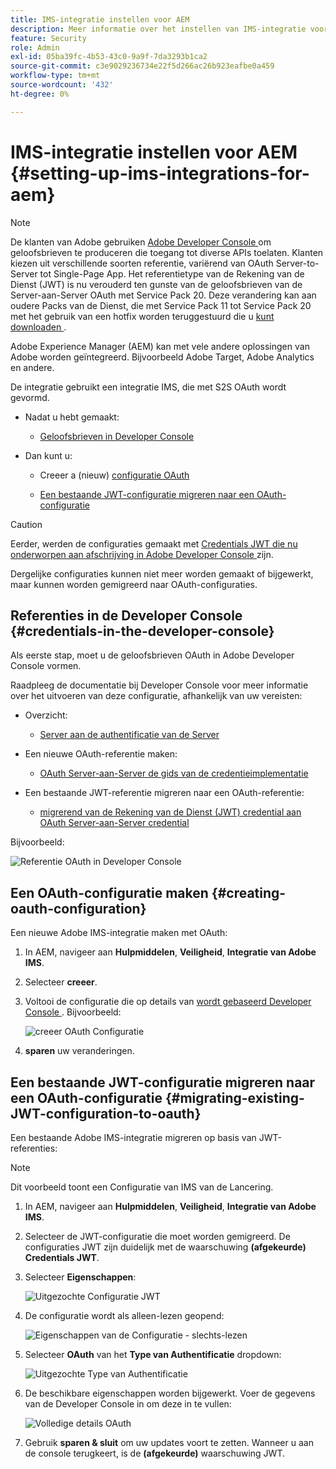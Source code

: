 ```yaml
---
title: IMS-integratie instellen voor AEM
description: Meer informatie over het instellen van IMS-integratie voor AEM
feature: Security
role: Admin
exl-id: 05ba39fc-4b53-43c0-9a9f-7da3293b1ca2
source-git-commit: c3e9029236734e22f5d266ac26b923eafbe0a459
workflow-type: tm+mt
source-wordcount: '432'
ht-degree: 0%

---
```


# IMS-integratie instellen voor AEM {#setting-up-ims-integrations-for-aem}


>[!NOTE]
>
>De klanten van Adobe gebruiken [ Adobe Developer Console ](https://developer.adobe.com/console) om geloofsbrieven te produceren die toegang tot diverse APIs toelaten. Klanten kiezen uit verschillende soorten referentie, variërend van OAuth Server-to-Server tot Single-Page App. Het referentietype van de Rekening van de Dienst (JWT) is nu verouderd ten gunste van de geloofsbrieven van de Server-aan-Server OAuth met Service Pack 20. Deze verandering kan aan oudere Packs van de Dienst, die met Service Pack 11 tot Service Pack 20 met het gebruik van een hotfix worden teruggestuurd die u [ kunt downloaden ](https://experience.adobe.com/#/downloads/content/software-distribution/en/aem.html?package=/content/software-distribution/en/details.html/content/dam/aem/public/adobe/packages/cq650/hotfix/ims-jwt-compatibility-package-6.5-1.0.zip).

Adobe Experience Manager (AEM) kan met vele andere oplossingen van Adobe worden geïntegreerd. Bijvoorbeeld Adobe Target, Adobe Analytics en andere.

De integratie gebruikt een integratie IMS, die met S2S OAuth wordt gevormd.

* Nadat u hebt gemaakt:

   * [ Geloofsbrieven in Developer Console ](#credentials-in-the-developer-console)

* Dan kunt u:

   * Creeer a (nieuw) [ configuratie OAuth ](#creating-oauth-configuration)

   * [Een bestaande JWT-configuratie migreren naar een OAuth-configuratie](#migrating-existing-JWT-configuration-to-oauth)

>[!CAUTION]
>
>Eerder, werden de configuraties gemaakt met [ Credentials JWT die nu onderworpen aan afschrijving in Adobe Developer Console ](/help/sites-administering/jwt-credentials-deprecation-in-adobe-developer-console.md) zijn.
>
>Dergelijke configuraties kunnen niet meer worden gemaakt of bijgewerkt, maar kunnen worden gemigreerd naar OAuth-configuraties.

## Referenties in de Developer Console {#credentials-in-the-developer-console}

Als eerste stap, moet u de geloofsbrieven OAuth in Adobe Developer Console vormen.

Raadpleeg de documentatie bij Developer Console voor meer informatie over het uitvoeren van deze configuratie, afhankelijk van uw vereisten:

* Overzicht:

   * [ Server aan de authentificatie van de Server ](https://developer.adobe.com/developer-console/docs/guides/authentication/ServerToServerAuthentication/)

* Een nieuwe OAuth-referentie maken:

   * [ OAuth Server-aan-Server de gids van de credentieimplementatie ](https://developer.adobe.com/developer-console/docs/guides/authentication/ServerToServerAuthentication/implementation/)

* Een bestaande JWT-referentie migreren naar een OAuth-referentie:

   * [ migrerend van de Rekening van de Dienst (JWT) credential aan OAuth Server-aan-Server credential ](https://developer.adobe.com/developer-console/docs/guides/authentication/ServerToServerAuthentication/migration/)

Bijvoorbeeld:

![ Referentie OAuth in Developer Console ](assets/ims-configuration-developer-console.png)

## Een OAuth-configuratie maken {#creating-oauth-configuration}

Een nieuwe Adobe IMS-integratie maken met OAuth:

1. In AEM, navigeer aan **Hulpmiddelen**, **Veiligheid**, **Integratie van Adobe IMS**.

1. Selecteer **creeer**.

1. Voltooi de configuratie die op details van [ wordt gebaseerd Developer Console ](https://developer.adobe.com/developer-console/docs/guides/authentication/ServerToServerAuthentication/implementation/). Bijvoorbeeld:

   ![ creeer OAuth Configuratie ](assets/ims-create-oauth-configuration.png)

1. **sparen** uw veranderingen.

## Een bestaande JWT-configuratie migreren naar een OAuth-configuratie {#migrating-existing-JWT-configuration-to-oauth}

Een bestaande Adobe IMS-integratie migreren op basis van JWT-referenties:

>[!NOTE]
>
>Dit voorbeeld toont een Configuratie van IMS van de Lancering.

1. In AEM, navigeer aan **Hulpmiddelen**, **Veiligheid**, **Integratie van Adobe IMS**.

1. Selecteer de JWT-configuratie die moet worden gemigreerd. De configuraties JWT zijn duidelijk met de waarschuwing **(afgekeurde) Credentials JWT**.

1. Selecteer **Eigenschappen**:

   ![ Uitgezochte Configuratie JWT ](assets/ims-migrate-jwt-select-configuration.png)

1. De configuratie wordt als alleen-lezen geopend:

   ![ Eigenschappen van de Configuratie - slechts-lezen ](assets/ims-migrate-jwt-properties-read-only.png)

1. Selecteer **OAuth** van het **Type van Authentificatie** dropdown:

   ![ Uitgezochte Type van Authentificatie ](assets/ims-migrate-jwt-authentication-type.png)

1. De beschikbare eigenschappen worden bijgewerkt. Voer de gegevens van de Developer Console in om deze in te vullen:

   ![ Volledige details OAuth ](assets/ims-migrate-jwt-complete-oauth-details.png)

1. Gebruik **sparen &amp; sluit** om uw updates voort te zetten.
Wanneer u aan de console terugkeert, is de **(afgekeurde)** waarschuwing JWT.
